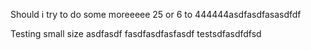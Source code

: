Should i try to do some moreeeee
25 or 6 to 444444asdfasdfasasdfdf

Testing small size
asdfasdf
fasdfasdfasfasdf
testsdfasdfdfsd